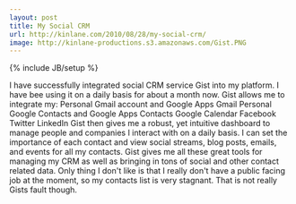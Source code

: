 ```yaml
---
layout: post
title: My Social CRM
url: http://kinlane.com/2010/08/28/my-social-crm/
image: http://kinlane-productions.s3.amazonaws.com/Gist.PNG
---
```

{% include JB/setup %}
<p>
     I have successfully integrated social CRM service Gist into my platform. I have bee using it on a daily basis for about a month now. Gist allows me to integrate my: Personal Gmail account and Google Apps Gmail Personal Google Contacts and Google Apps Contacts Google Calendar Facebook Twitter LinkedIn Gist then gives me a robust, yet intuitive dashboard to manage people and companies I interact with on a daily basis. I can set the importance of each contact and view social streams, blog posts, emails, and events for all my contacts. Gist gives me all these great tools for managing my CRM as well as bringing in tons of social and other contact related data. Only thing I don't like is that I really don't have a public facing job at the moment, so my contacts list is very stagnant. That is not really Gists fault though.
</p>